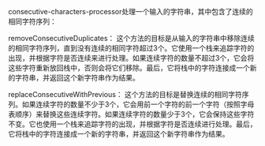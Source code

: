 
consecutive-characters-processor处理一个输入的字符串，其中包含了连续的相同字符序列：

removeConsecutiveDuplicates：
这个方法的目标是从输入的字符串中移除连续的相同字符序列，直到没有连续的相同字符超过3个。它使用一个栈来追踪字符的出现，并根据字符是否连续来进行处理。如果连续字符的数量不超过3个，它会将这些字符重新放回栈中，否则会将它们移除。最后，它将栈中的字符连接成一个新的字符串，并返回这个新字符串作为结果。

replaceConsecutiveWithPrevious：
这个方法的目标是替换连续的相同字符序列。如果连续字符的数量不少于3个，它会用前一个字符的前一个字符（按照字母表顺序）来替换这些连续字符。如果连续字符的数量少于3个，它会保持这些字符不变。它也使用一个栈来追踪字符的出现，并根据字符是否连续进行处理。最后，它将栈中的字符连接成一个新的字符串，并返回这个新字符串作为结果。
